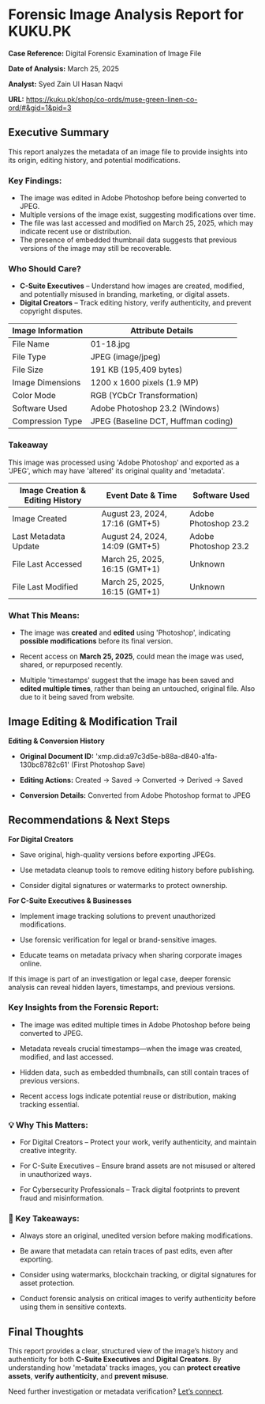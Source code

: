# Forensic Image Analysis Report for KUKU.PK

**Case Reference:** Digital Forensic Examination of Image File

**Date of Analysis:** March 25, 2025

**Analyst:** Syed Zain Ul Hasan Naqvi

**URL:** https://kuku.pk/shop/co-ords/muse-green-linen-co-ord/#&gid=1&pid=3

## Executive Summary
This report analyzes the metadata of an image file to provide insights into its origin, editing 
history, and potential modifications.

### Key Findings:
- The image was edited in Adobe Photoshop before being converted to JPEG.
- Multiple versions of the image exist, suggesting modifications over time.
- The file was last accessed and modified on March 25, 2025, which may indicate recent 
use or distribution.
- The presence of embedded thumbnail data suggests that previous versions of the 
image may still be recoverable.

### Who Should Care?
- **C-Suite Executives** – Understand how images are created, modified, and potentially 
misused in branding, marketing, or digital assets.
- **Digital Creators** – Track editing history, verify authenticity, and prevent copyright 
disputes.

| Image Information | Attribute Details |
| --- | --- |
| File Name | 01-18.jpg |
| File Type | JPEG (image/jpeg) |
| File Size | 191 KB (195,409 bytes) |
| Image Dimensions | 1200 x 1600 pixels (1.9 MP) |
| Color Mode | RGB (YCbCr Transformation) |
| Software Used | Adobe Photoshop 23.2 (Windows) |
| Compression Type | JPEG (Baseline DCT, Huffman coding) |

### Takeaway
This image was processed using 'Adobe Photoshop' and exported as a 'JPEG', which 
may have 'altered' its original quality and 'metadata'.

| Image Creation & Editing History | Event Date & Time | Software Used |
| --- | --- | --- |
| Image Created | August 23, 2024, 17:16 (GMT+5) | Adobe Photoshop 23.2 |
| Last Metadata Update | August 24, 2024, 14:09 (GMT+5) | Adobe Photoshop 23.2 |
| File Last Accessed | March 25, 2025, 16:15 (GMT+1) | Unknown |
| File Last Modified | March 25, 2025, 16:15 (GMT+1) | Unknown |

### What This Means:

- The image was **created** and **edited** using 'Photoshop', indicating **possible modifications** before its final version.

- Recent access on **March 25, 2025**, could mean the image was used, shared, or repurposed recently.

- Multiple 'timestamps' suggest that the image has been saved and **edited multiple times**, rather than being an untouched, original file. Also due to it being saved from website.

## Image Editing & Modification Trail

**Editing & Conversion History**

- **Original Document ID:** 'xmp.did:a97c3d5e-b88a-d840-a1fa-130bc8782c61' (First Photoshop Save)

- **Editing Actions:** Created → Saved → Converted → Derived → Saved

- **Conversion Details:** Converted from Adobe Photoshop format to JPEG

## Recommendations & Next Steps

**For Digital Creators**

- Save original, high-quality versions before exporting JPEGs.

- Use metadata cleanup tools to remove editing history before publishing.

- Consider digital signatures or watermarks to protect ownership.

**For C-Suite Executives & Businesses**

- Implement image tracking solutions to prevent unauthorized modifications.

- Use forensic verification for legal or brand-sensitive images.

- Educate teams on metadata privacy when sharing corporate images online.

If this image is part of an investigation or legal case, deeper forensic analysis can reveal hidden layers, timestamps, and previous versions.

### Key Insights from the Forensic Report:

- The image was edited multiple times in Adobe Photoshop before being converted to JPEG.

- Metadata reveals crucial timestamps—when the image was created, modified, and last accessed.

- Hidden data, such as embedded thumbnails, can still contain traces of previous versions.

- Recent access logs indicate potential reuse or distribution, making tracking essential.

### 💡 Why This Matters:
- For Digital Creators – Protect your work, verify authenticity, and maintain creative integrity.

- For C-Suite Executives – Ensure brand assets are not misused or altered in unauthorized ways.

- For Cybersecurity Professionals – Track digital footprints to prevent fraud and misinformation.

### 🚀 Key Takeaways:
- Always store an original, unedited version before making modifications.

- Be aware that metadata can retain traces of past edits, even after exporting.

- Consider using watermarks, blockchain tracking, or digital signatures for asset protection.

- Conduct forensic analysis on critical images to verify authenticity before using them in sensitive contexts.

## Final Thoughts

This report provides a clear, structured view of the image’s history and authenticity for both **C-Suite Executives** and **Digital Creators**. By understanding how 'metadata' tracks images, you can **protect creative assets**, **verify authenticity**, and **prevent misuse**.

Need further investigation or metadata verification? [Let’s connect]().
